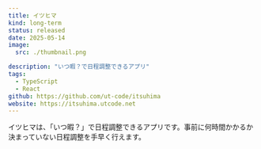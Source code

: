 ```yaml
---
title: イツヒマ
kind: long-term
status: released
date: 2025-05-14
image:
  src: ./thumbnail.png

description: "いつ暇？で日程調整できるアプリ"
tags:
  - TypeScript
  - React
github: https://github.com/ut-code/itsuhima
website: https://itsuhima.utcode.net
---
```


イツヒマは、「いつ暇？」で日程調整できるアプリです。事前に何時間かかるか決まっていない日程調整を手早く行えます。
